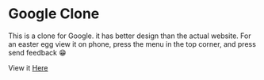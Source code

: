 # Google Clone
This is a clone for Google. it has better design than the actual website. For an easter egg view it on phone, press the menu in the top corner, and press send feedback 😁

View it [Here](https://lemirq.github.io/googleclone)
